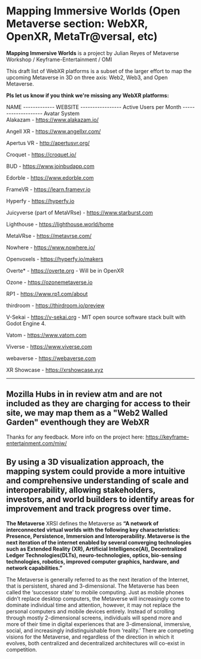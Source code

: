 # Mapping Immersive Worlds (Open Metaverse section: WebXR, OpenXR, MetaTr@versal, etc)

**Mapping Immersive Worlds** is a project by Julian Reyes of Metaverse Workshop / Keyframe-Entertainment / OMI

This draft list of WebXR platforms is a subset of the larger effort to map the upcoming Metaverse in 3D on three axis: Web2, Web3, and Open Metaverse.

**Pls let us know if you think we're missing any WebXR platforms:**

NAME        -------------  WEBSITE            -----------------           Active Users per Month   --------------------   Avatar System  
Alakazam -     	https://www.alakazam.io/

Angell XR -      https://www.angellxr.com/

Apertus VR -   	http://apertusvr.org/

Croquet -        https://croquet.io/

BUD -         	https://www.joinbudapp.com

Edorble	-     https://www.edorble.com

FrameVR	 -      https://learn.framevr.io

Hyperfy	-     https://hyperfy.io

Juicyverse (part of MetaVRse)  -  https://www.starburst.com

Lighthouse	-  https://lighthouse.world/home

MetaVRse - https://metavrse.com/

Nowhere - https://www.nowhere.io/

Openvoxels -	  https://hyperfy.io/makers

Overte* -      https://overte.org - Will be in OpenXR

Ozone -  https://ozonemetaverse.io

RP1	     -     https://www.rp1.com/about

thirdroom	 -   https://thirdroom.io/preview

V-Sekai	  -    https://v-sekai.org - MIT open source software stack built with Godot Engine 4.

Vatom	 -        https://www.vatom.com

Viverse	 -     https://www.viverse.com

webaverse	 -  https://webaverse.com

XR Showcase	 - https://xrshowcase.xyz

------ 
Mozilla Hubs in in review atm and are not included as they are charging for access to their site, we may map them as a "Web2 Walled Garden" eventhough they are WebXR
-------

Thanks for any feedback. More info on the project here: https://keyframe-entertainment.com/miw/

By using a 3D visualization approach, the mapping system could provide a more intuitive and comprehensive understanding of scale and interoperability, allowing stakeholders, investors, and world builders to identify areas for improvement and track progress over time.
------------------------------------------------------------------------
**The Metaverse**
XRSI defines the Metaverse as **“A network of interconnected virtual worlds with the following key characteristics: Presence, Persistence, Immersion and Interoperability. Metaverse is the next iteration of the internet enabled by several converging technologies such as Extended Reality (XR), Artificial Intelligence(AI), Decentralized Ledger Technologies(DLTs), neuro-technologies, optics, bio-sensing technologies, robotics, improved computer graphics, hardware, and network capabilities.”**

The Metaverse is generally referred to as the next iteration of the Internet, that is persistent, shared and 3-dimensional. The Metaverse has been called the ‘successor state’ to mobile computing. Just as mobile phones didn’t replace desktop computers, the Metaverse will increasingly come to dominate individual time and attention, however, it may not replace the personal computers and mobile devices entirely. Instead of scrolling through mostly 2-dimensional screens, individuals will spend more and more of their time in digital experiences that are 3-dimensional, immersive, social, and increasingly indistinguishable from ‘reality.’ There are competing visions for the Metaverse, and regardless of the direction in which it evolves, both centralized and decentralized architectures will co-exist in competition.



